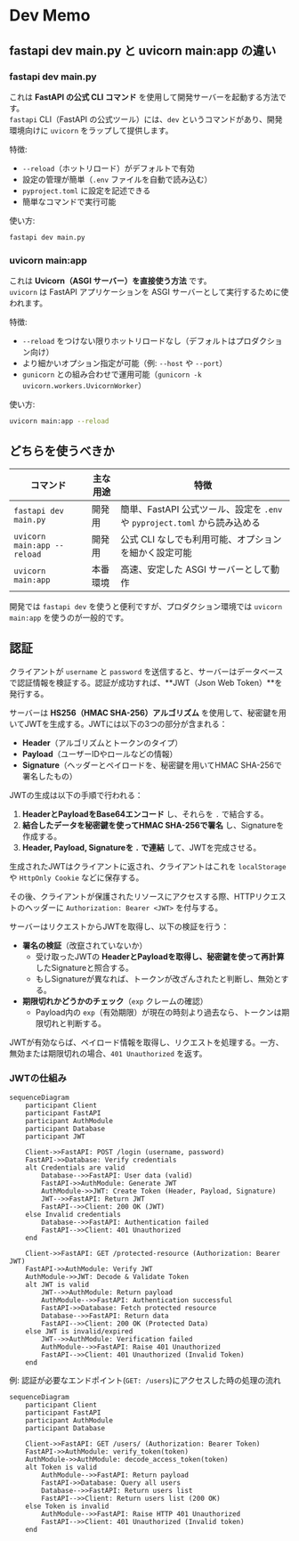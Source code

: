 # Dev Memo

## fastapi dev main.py と uvicorn main:app の違い

### fastapi dev main.py

これは **FastAPI の公式 CLI コマンド** を使用して開発サーバーを起動する方法です。  
`fastapi` CLI（FastAPI の公式ツール）には、`dev` というコマンドがあり、開発環境向けに `uvicorn` をラップして提供します。

特徴:

- `--reload`（ホットリロード）がデフォルトで有効
- 設定の管理が簡単（`.env` ファイルを自動で読み込む）
- `pyproject.toml` に設定を記述できる
- 簡単なコマンドで実行可能

使い方:

```sh
fastapi dev main.py
```

### uvicorn main:app

これは **Uvicorn（ASGI サーバー）を直接使う方法** です。  
`uvicorn` は FastAPI アプリケーションを ASGI サーバーとして実行するために使われます。

特徴:

- `--reload` をつけない限りホットリロードなし（デフォルトはプロダクション向け）
- より細かいオプション指定が可能（例: `--host` や `--port`）
- `gunicorn` との組み合わせで運用可能（`gunicorn -k uvicorn.workers.UvicornWorker`）

使い方:

```sh
uvicorn main:app --reload
```

## どちらを使うべきか

| コマンド | 主な用途 | 特徴 |
|----------|--------|------|
| `fastapi dev main.py` | 開発用 | 簡単、FastAPI 公式ツール、設定を `.env` や `pyproject.toml` から読み込める |
| `uvicorn main:app --reload` | 開発用 | 公式 CLI なしでも利用可能、オプションを細かく設定可能 |
| `uvicorn main:app` | 本番環境 | 高速、安定した ASGI サーバーとして動作 |

開発では `fastapi dev` を使うと便利ですが、プロダクション環境では `uvicorn main:app` を使うのが一般的です。

## 認証

クライアントが `username` と `password` を送信すると、サーバーはデータベースで認証情報を検証する。認証が成功すれば、**JWT（Json Web Token）**を発行する。

サーバーは **HS256（HMAC SHA-256）アルゴリズム** を使用して、秘密鍵を用いてJWTを生成する。JWTには以下の3つの部分が含まれる：

- **Header**（アルゴリズムとトークンのタイプ）
- **Payload**（ユーザーIDやロールなどの情報）
- **Signature**（ヘッダーとペイロードを、秘密鍵を用いてHMAC SHA-256で署名したもの）

JWTの生成は以下の手順で行われる：

1. **HeaderとPayloadをBase64エンコード** し、それらを `.` で結合する。
2. **結合したデータを秘密鍵を使ってHMAC SHA-256で署名** し、Signatureを作成する。
3. **Header, Payload, Signatureを `.` で連結** して、JWTを完成させる。

生成されたJWTはクライアントに返され、クライアントはこれを `localStorage` や `HttpOnly Cookie` などに保存する。

その後、クライアントが保護されたリソースにアクセスする際、HTTPリクエストのヘッダーに `Authorization: Bearer <JWT>` を付与する。

サーバーはリクエストからJWTを取得し、以下の検証を行う：

- **署名の検証**（改竄されていないか）
  - 受け取ったJWTの **HeaderとPayloadを取得し、秘密鍵を使って再計算** したSignatureと照合する。
  - もしSignatureが異なれば、トークンが改ざんされたと判断し、無効とする。
- **期限切れかどうかのチェック**（`exp` クレームの確認）
  - Payload内の `exp`（有効期限）が現在の時刻より過去なら、トークンは期限切れと判断する。

JWTが有効ならば、ペイロード情報を取得し、リクエストを処理する。一方、無効または期限切れの場合、`401 Unauthorized` を返す。

### JWTの仕組み

```mermaid
sequenceDiagram
    participant Client
    participant FastAPI
    participant AuthModule
    participant Database
    participant JWT

    Client->>FastAPI: POST /login (username, password)
    FastAPI->>Database: Verify credentials
    alt Credentials are valid
        Database-->>FastAPI: User data (valid)
        FastAPI->>AuthModule: Generate JWT
        AuthModule->>JWT: Create Token (Header, Payload, Signature)
        JWT-->>FastAPI: Return JWT
        FastAPI-->>Client: 200 OK (JWT)
    else Invalid credentials
        Database-->>FastAPI: Authentication failed
        FastAPI-->>Client: 401 Unauthorized
    end

    Client->>FastAPI: GET /protected-resource (Authorization: Bearer JWT)
    FastAPI->>AuthModule: Verify JWT
    AuthModule->>JWT: Decode & Validate Token
    alt JWT is valid
        JWT-->>AuthModule: Return payload
        AuthModule-->>FastAPI: Authentication successful
        FastAPI->>Database: Fetch protected resource
        Database-->>FastAPI: Return data
        FastAPI-->>Client: 200 OK (Protected Data)
    else JWT is invalid/expired
        JWT-->>AuthModule: Verification failed
        AuthModule-->>FastAPI: Raise 401 Unauthorized
        FastAPI-->>Client: 401 Unauthorized (Invalid Token)
    end
```

例: 認証が必要なエンドポイント(`GET: /users`)にアクセスした時の処理の流れ

```mermaid
sequenceDiagram
    participant Client
    participant FastAPI
    participant AuthModule
    participant Database

    Client->>FastAPI: GET /users/ (Authorization: Bearer Token)
    FastAPI->>AuthModule: verify_token(token)
    AuthModule->>AuthModule: decode_access_token(token)
    alt Token is valid
        AuthModule-->>FastAPI: Return payload
        FastAPI->>Database: Query all users
        Database-->>FastAPI: Return users list
        FastAPI-->>Client: Return users list (200 OK)
    else Token is invalid
        AuthModule-->>FastAPI: Raise HTTP 401 Unauthorized
        FastAPI-->>Client: 401 Unauthorized (Invalid token)
    end
```
